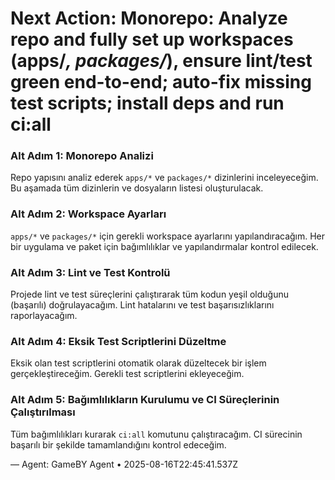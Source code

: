 # Next Action: Monorepo: Analyze repo and fully set up workspaces (apps/*, packages/*), ensure lint/test green end-to-end; auto-fix missing test scripts; install deps and run ci:all

### Alt Adım 1: Monorepo Analizi
Repo yapısını analiz ederek `apps/*` ve `packages/*` dizinlerini inceleyeceğim. Bu aşamada tüm dizinlerin ve dosyaların listesi oluşturulacak.

### Alt Adım 2: Workspace Ayarları
`apps/*` ve `packages/*` için gerekli workspace ayarlarını yapılandıracağım. Her bir uygulama ve paket için bağımlılıklar ve yapılandırmalar kontrol edilecek.

### Alt Adım 3: Lint ve Test Kontrolü
Projede lint ve test süreçlerini çalıştırarak tüm kodun yeşil olduğunu (başarılı) doğrulayacağım. Lint hatalarını ve test başarısızlıklarını raporlayacağım.

### Alt Adım 4: Eksik Test Scriptlerini Düzeltme
Eksik olan test scriptlerini otomatik olarak düzeltecek bir işlem gerçekleştireceğim. Gerekli test scriptlerini ekleyeceğim.

### Alt Adım 5: Bağımlılıkların Kurulumu ve CI Süreçlerinin Çalıştırılması
Tüm bağımlılıkları kurarak `ci:all` komutunu çalıştıracağım. CI sürecinin başarılı bir şekilde tamamlandığını kontrol edeceğim.

— Agent: GameBY Agent • 2025-08-16T22:45:41.537Z
